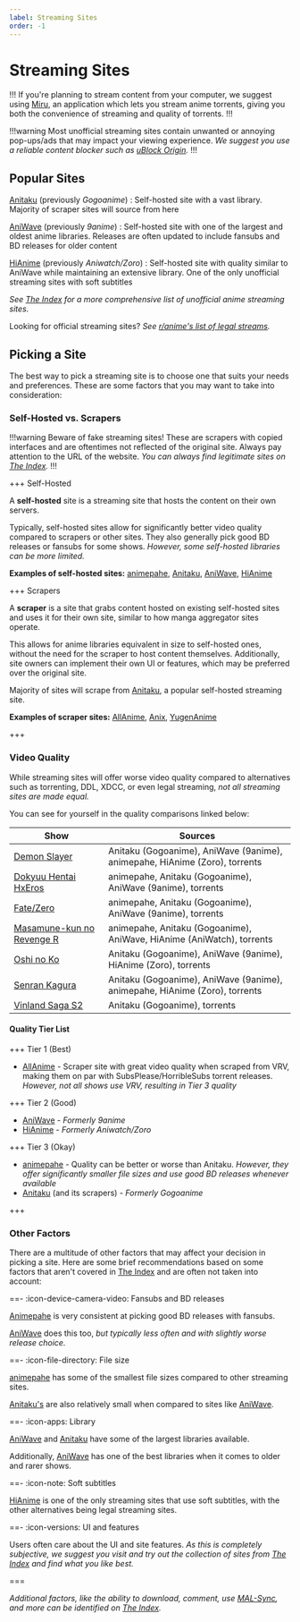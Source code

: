 ```yaml
---
label: Streaming Sites
order: -1
---
```


# Streaming Sites

!!!
If you're planning to stream content from your computer, we suggest using [Miru](https://github.com/ThaUnknown/miru), an application which lets you stream anime torrents, giving you both the convenience of streaming and quality of torrents.
!!!

!!!warning
Most unofficial streaming sites contain unwanted or annoying pop-ups/ads that may impact your viewing experience. *We suggest you use a reliable content blocker such as [uBlock Origin](https://ublockorigin.com).*
!!!

## Popular Sites

[Anitaku](https://anitaku.to) (previously *Gogoanime*)
:   Self-hosted site with a vast library. Majority of scraper sites will source from here

[AniWave](https://aniwave.to) (previously *9anime*)
:   Self-hosted site with one of the largest and oldest anime libraries. Releases are often updated to include fansubs and BD releases for older content

[HiAnime](https://hianime.to) (previously *Aniwatch/Zoro*)
:   Self-hosted site with quality similar to AniWave while maintaining an extensive library. One of the only unofficial streaming sites with soft subtitles

*See [The Index](https://theindex.moe) for a more comprehensive list of unofficial anime streaming sites.*

Looking for official streaming sites? *See [r/anime's list of legal streams](https://www.reddit.com/r/anime/wiki/legal_streams).*

## Picking a Site

The best way to pick a streaming site is to choose one that suits your needs and preferences. These are some factors that you may want to take into consideration:

### Self-Hosted vs. Scrapers

!!!warning
Beware of fake streaming sites! These are scrapers with copied interfaces and are oftentimes not reflected of the original site. Always pay attention to the URL of the website. *You can always find legitimate sites on [The Index](https://theindex.moe).*
!!!

+++ Self-Hosted

A **self-hosted** site is a streaming site that hosts the content on their own servers.

Typically, self-hosted sites allow for significantly better video quality compared to scrapers or other sites. They also generally pick good BD releases or fansubs for some shows. *However, some self-hosted libraries can be more limited.*

**Examples of self-hosted sites:** [animepahe](https://animepahe.com), [Anitaku](https://anitaku.to), [AniWave](https://aniwave.to), [HiAnime](https://hianime.to)

+++ Scrapers

A **scraper** is a site that grabs content hosted on existing self-hosted sites and uses it for their own site, similar to how manga aggregator sites operate.

This allows for anime libraries equivalent in size to self-hosted ones, without the need for the scraper to host content themselves. Additionally, site owners can implement their own UI or features, which may be preferred over the original site.

Majority of sites will scrape from [Anitaku](https://anitaku.to), a popular self-hosted streaming site.

**Examples of scraper sites:** [AllAnime](https://allanime.to), [Anix](https://anix.to), [YugenAnime](https://yugenanime.tv)

+++

### Video Quality

While streaming sites will offer worse video quality compared to alternatives such as torrenting, DDL, XDCC, or even legal streaming, *not all streaming sites are made equal.*

You can see for yourself in the quality comparisons linked below:

Show                                                      | Sources
----------------------------------------------------------|------------------------------------------------------------------------------
[Demon Slayer](https://slow.pics/c/pjYaqdnr)              | Anitaku (Gogoanime), AniWave (9anime), animepahe, HiAnime (Zoro), torrents
[Dokyuu Hentai HxEros](https://slow.pics/c/PZRxqAsh)      | animepahe, Anitaku (Gogoanime), AniWave (9anime), torrents
[Fate/Zero](https://slow.pics/c/1LNZtDzm)                 | animepahe, Anitaku (Gogoanime), AniWave (9anime), torrents
[Masamune-kun no Revenge R](https://slow.pics/c/rj3QjRMA) | animepahe, Anitaku (Gogoanime), AniWave, HiAnime (AniWatch), torrents
[Oshi no Ko](https://slow.pics/c/6HqApHsn)                | Anitaku (Gogoanime), AniWave (9anime), HiAnime (Zoro), torrents
[Senran Kagura](https://slow.pics/c/QLtX61qx)             | Anitaku (Gogoanime), AniWave (9anime), animepahe, HiAnime (Zoro), torrents
[Vinland Saga S2](https://slow.pics/c/GjhwBwo3)           | Anitaku (Gogoanime), torrents

#### Quality Tier List

+++ Tier 1 (Best)

- [AllAnime](https://allanime.to) - Scraper site with great video quality when scraped from VRV, making them on par with SubsPlease/HorribleSubs torrent releases. *However, not all shows use VRV, resulting in Tier 3 quality*

+++ Tier 2 (Good)

- [AniWave](https://aniwave.to) - *Formerly 9anime*
- [HiAnime](https://hianime.to) - *Formerly Aniwatch/Zoro*

+++ Tier 3 (Okay)

- [animepahe](https://animepahe.com) - Quality can be better or worse than Anitaku. *However, they offer significantly smaller file sizes and use good BD releases whenever available*
- [Anitaku](https://anitaku.to) (and its scrapers) - *Formerly Gogoanime*

+++

### Other Factors

There are a multitude of other factors that may affect your decision in picking a site. Here are some brief recommendations based on some factors that aren't covered in [The Index](https://theindex.moe) and are often not taken into account:

==- :icon-device-camera-video: Fansubs and BD releases

[Animepahe](https://animepahe.com) is very consistent at picking good BD releases with fansubs.

[AniWave](https://aniwave.to) does this too, *but typically less often and with slightly worse release choice.*

==- :icon-file-directory: File size

[animepahe](https://animepahe.com) has some of the smallest file sizes compared to other streaming sites.

[Anitaku's](https://anitaku.to) are also relatively small when compared to sites like [AniWave](https://aniwave.to).

==- :icon-apps: Library

[AniWave](https://aniwave.to) and [Anitaku](https://anitaku.to) have some of the largest libraries available.

Additionally, [AniWave](https://aniwave.to) has one of the best libraries when it comes to older and rarer shows.

==- :icon-note: Soft subtitles

[HiAnime](https://hianime.to) is one of the only streaming sites that use soft subtitles, with the other alternatives being legal streaming sites.

==- :icon-versions: UI and features

Users often care about the UI and site features. *As this is completely subjective, we suggest you visit and try out the collection of sites from [The Index](https://theindex.moe) and find what you like best.*

===

*Additional factors, like the ability to download, comment, use [MAL-Sync](https://malsync.moe), and more can be identified on [The Index](https://theindex.moe).*
